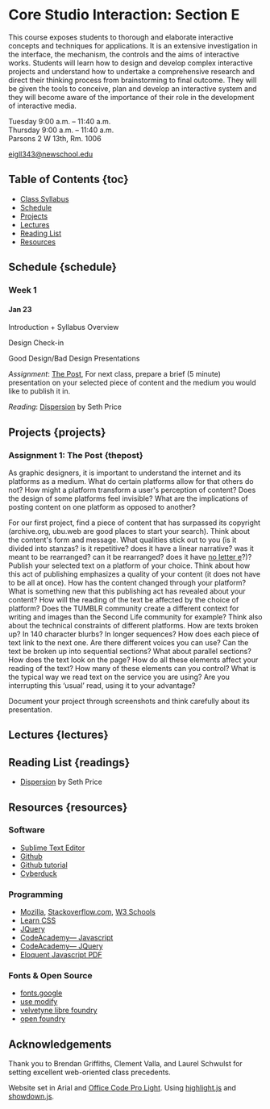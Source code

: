 # Core Studio Interaction: Section E

This course exposes students to thorough and elaborate interactive concepts and techniques for applications. It is an extensive investigation in the interface, the mechanism, the controls and the aims of interactive works. Students will learn how to design and develop complex interactive projects and understand how to undertake a comprehensive research and direct their thinking process from brainstorming to final outcome. They will be given the tools to conceive, plan and develop an interactive system and they will become aware of the importance of their role in the development of interactive media.

Tuesday 9:00 a.m. – 11:40 a.m. <br>
Thursday 9:00 a.m. – 11:40 a.m. <br>
Parsons 2 W 13th, Rm. 1006

eigll343@newschool.edu


## Table of Contents {toc}

- [Class Syllabus](/readings/PUCD_2125_E_EIGLER-HARDING_SP18.pdf)
- [Schedule](#schedule)
- [Projects](#projects)
- [Lectures](#lectures)
- [Reading List](#readings)
- [Resources](#resources)

## Schedule {schedule}
### Week 1
#### Jan 23
Introduction + Syllabus Overview

Design Check-in

Good Design/Bad Design Presentations

_Assignment_: [The Post](#thepost), For next class, prepare a brief (5 minute) presentation on your selected piece of content and the medium you would like to publish it in. 

_Reading_: [Dispersion](/readings/Dispersion2016.pdf) by Seth Price



## Projects {projects}

### Assignment 1: The Post {thepost}

As graphic designers, it is important to understand the internet and its platforms as a medium. What do certain platforms allow for that others do not? How might a platform transform a user's perception of content? Does the design of some platforms feel invisible? What are the implications of posting content on one platform as opposed to another? 

For our first project, find a piece of content that has surpassed its copyright (archive.org, ubu.web are good places to start your search). Think about the content's form and message. What qualities stick out to you (is it divided into stanzas? is it repetitive? does it have a linear narrative? was it meant to be rearranged? can it be rearranged? does it have [no letter e](https://en.wikipedia.org/wiki/A_Void)?)? 
Publish your selected text on a platform of your choice. Think about how this act of publishing emphasizes a quality of your content (it does not have to be all at once). How has the content changed through your platform? What is something new that this publishing act has revealed about your content? 
How will the reading of the text be affected by the choice of platform? Does the TUMBLR community create a different context for writing and images than the Second Life community for example? Think also about the technical constraints of different platforms. How are texts broken up? In 140 character blurbs? In longer sequences? How does each piece of text link to the next one. Are there different voices you can use? Can the text be broken up into sequential sections? What about parallel sections? How does the text look on the page? How do all these elements affect your reading of the text? How many of these elements can you control? What is the typical way we read text on the service you are using? Are you interrupting this ‘usual’ read, using it to your advantage?

Document your project through screenshots and think carefully about its presentation. 




## Lectures {lectures}

## Reading List {readings}
- [Dispersion](/readings/Dispersion2016.pdf) by Seth Price

## Resources {resources}
### Software

- [Sublime Text Editor](https://www.sublimetext.com/)
- [Github](https://github.com/)
- [Github tutorial](https://www.atlassian.com/git)
- [Cyberduck](https://cyberduck.io/)

### Programming

- [Mozilla](https://developer.mozilla.org/en-US/), [Stackoverflow.com](https://stackoverflow.com/), [W3 Schools](https://www.w3schools.com/)
- [Learn CSS](http://learnlayout.com/)
- [JQuery](http://jquery.com/)
- [CodeAcademy— Javascript](https://www.codecademy.com/learn/learn-javascript)
- [CodeAcademy— JQuery](https://www.codecademy.com/learn/jquery)
- [Eloquent Javascript PDF](http://eloquentjavascript.net/)

### Fonts & Open Source

- [fonts.google](https://fonts.google.com/)
- [use modify](http://usemodify.com/)
- [velvetyne libre foundry](http://www.velvetyne.fr/)
- [open foundry](http://open-foundry.com/hot30)

## Acknowledgements
Thank you to Brendan Griffiths, Clement Valla, and Laurel Schwulst for setting excellent web-oriented class precedents.

Website set in Arial and [Office Code Pro Light](https://github.com/nathco/Office-Code-Pro/blob/master/Fonts/Office%20Code%20Pro/OTF/OfficeCodePro-Light.otf). Using [highlight.js](https://highlightjs.org/) and [showdown.js](https://github.com/showdownjs/showdown).
